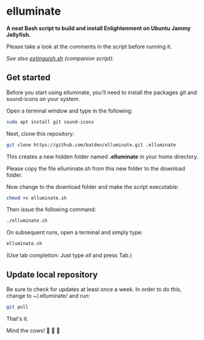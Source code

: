 # elluminate

**A neat Bash script to build and install Enlightenment on Ubuntu Jammy Jellyfish.**

Please take a look at the comments in the script before running it.

*See also [extinguish.sh](https://github.com/batden/extinguish) (companion script).*

## Get started

Before you start using elluminate, you'll need to install the packages git and sound-icons on your system.

Open a terminal window and type in the following:

```bash
sudo apt install git sound-icons
```

Next, clone this repository:

```bash
git clone https://github.com/batden/elluminate.git .elluminate
```

This creates a new hidden folder named **.elluminate** in your home directory.

Please copy the file elluminate.sh from this new folder to the download folder.

Now change to the download folder and make the script executable:

```bash
chmod +x elluminate.sh
```

Then issue the following command:

```bash
./elluminate.sh
```

On subsequent runs, open a terminal and simply type:

```bash
elluminate.sh
```

(Use tab completion: Just type *ell* and press Tab.)

## Update local repository

Be sure to check for updates at least once a week.
In order to do this, change to ~/.elluminate/ and run:

```bash
git pull
```

That's it.

Mind the cows! :cow2: :cow2: :cow2:
